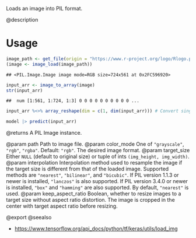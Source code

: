 Loads an image into PIL format.

@description

# Usage

```r
image_path <- get_file(origin = "https://www.r-project.org/logo/Rlogo.png")
(image <- image_load(image_path))
```

```
## <PIL.Image.Image image mode=RGB size=724x561 at 0x2FC596920>
```

```r
input_arr <- image_to_array(image)
str(input_arr)
```

```
##  num [1:561, 1:724, 1:3] 0 0 0 0 0 0 0 0 0 0 ...
```

```r
input_arr %<>% array_reshape(dim = c(1, dim(input_arr))) # Convert single image to a batch.
```



```r
model |> predict(input_arr)
```

@returns
    A PIL Image instance.

@param path Path to image file.
@param color_mode One of `"grayscale"`, `"rgb"`, `"rgba"`. Default: `"rgb"`.
    The desired image format.
@param target_size Either `NULL` (default to original size) or tuple of ints
    `(img_height, img_width)`.
@param interpolation Interpolation method used to resample the image if the
    target size is different from that of the loaded image. Supported
    methods are `"nearest"`, `"bilinear"`, and `"bicubic"`.
    If PIL version 1.1.3 or newer is installed, `"lanczos"`
    is also supported. If PIL version 3.4.0 or newer is installed,
    `"box"` and `"hamming"` are also
    supported. By default, `"nearest"` is used.
@param keep_aspect_ratio Boolean, whether to resize images to a target
    size without aspect ratio distortion. The image is cropped in
    the center with target aspect ratio before resizing.

@export
@seealso
+ <https://www.tensorflow.org/api_docs/python/tf/keras/utils/load_img>
